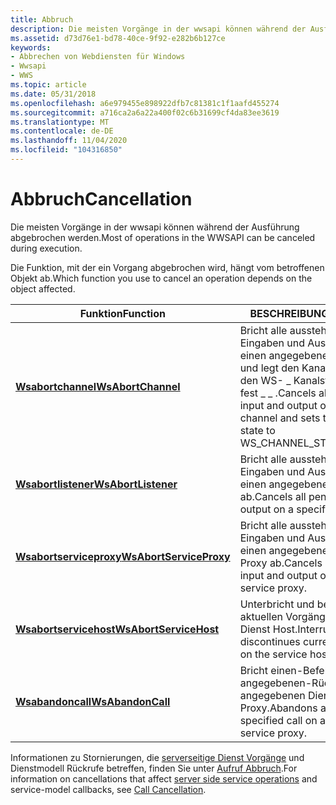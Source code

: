 ```yaml
---
title: Abbruch
description: Die meisten Vorgänge in der wwsapi können während der Ausführung abgebrochen werden.
ms.assetid: d73d76e1-bd78-40ce-9f92-e282b6b127ce
keywords:
- Abbrechen von Webdiensten für Windows
- Wwsapi
- WWS
ms.topic: article
ms.date: 05/31/2018
ms.openlocfilehash: a6e979455e898922dfb7c81381c1f1aafd455274
ms.sourcegitcommit: a716ca2a6a22a400f02c6b31699cf4da83ee3619
ms.translationtype: MT
ms.contentlocale: de-DE
ms.lasthandoff: 11/04/2020
ms.locfileid: "104316850"
---
```

# <a name="cancellation"></a><span data-ttu-id="1ee7f-106">Abbruch</span><span class="sxs-lookup"><span data-stu-id="1ee7f-106">Cancellation</span></span>

<span data-ttu-id="1ee7f-107">Die meisten Vorgänge in der wwsapi können während der Ausführung abgebrochen werden.</span><span class="sxs-lookup"><span data-stu-id="1ee7f-107">Most of operations in the WWSAPI can be canceled during execution.</span></span>

<span data-ttu-id="1ee7f-108">Die Funktion, mit der ein Vorgang abgebrochen wird, hängt vom betroffenen Objekt ab.</span><span class="sxs-lookup"><span data-stu-id="1ee7f-108">Which function you use to cancel an operation depends on the object affected.</span></span>

| <span data-ttu-id="1ee7f-109">Funktion</span><span class="sxs-lookup"><span data-stu-id="1ee7f-109">Function</span></span>                                           | <span data-ttu-id="1ee7f-110">BESCHREIBUNG</span><span class="sxs-lookup"><span data-stu-id="1ee7f-110">Description</span></span>                                                                                                            |
|----------------------------------------------------|------------------------------------------------------------------------------------------------------------------------|
| [<span data-ttu-id="1ee7f-111">**Wsabortchannel**</span><span class="sxs-lookup"><span data-stu-id="1ee7f-111">**WsAbortChannel**</span></span>](/windows/desktop/api/WebServices/nf-webservices-wsabortchannel)           | <span data-ttu-id="1ee7f-112">Bricht alle ausstehenden Eingaben und Ausgaben für einen angegebenen Kanal ab und legt den Kanal Zustand auf den WS- \_ Kanalstatus Fehler fest \_ \_ .</span><span class="sxs-lookup"><span data-stu-id="1ee7f-112">Cancels all pending input and output on a specified channel and sets the channel state to WS\_CHANNEL\_STATE\_FAULTED.</span></span> |
| [<span data-ttu-id="1ee7f-113">**Wsabortlistener**</span><span class="sxs-lookup"><span data-stu-id="1ee7f-113">**WsAbortListener**</span></span>](/windows/desktop/api/WebServices/nf-webservices-wsabortlistener)         | <span data-ttu-id="1ee7f-114">Bricht alle ausstehenden Eingaben und Ausgaben für einen angegebenen Listener ab.</span><span class="sxs-lookup"><span data-stu-id="1ee7f-114">Cancels all pending input and output on a specified listener.</span></span>                                                          |
| [<span data-ttu-id="1ee7f-115">**Wsabortserviceproxy**</span><span class="sxs-lookup"><span data-stu-id="1ee7f-115">**WsAbortServiceProxy**</span></span>](/windows/desktop/api/WebServices/nf-webservices-wsabortserviceproxy) | <span data-ttu-id="1ee7f-116">Bricht alle ausstehenden Eingaben und Ausgaben für einen angegebenen Dienst Proxy ab.</span><span class="sxs-lookup"><span data-stu-id="1ee7f-116">Cancels all pending input and output on a specified service proxy.</span></span>                                                     |
| [<span data-ttu-id="1ee7f-117">**Wsabortservicehost**</span><span class="sxs-lookup"><span data-stu-id="1ee7f-117">**WsAbortServiceHost**</span></span>](/windows/desktop/api/WebServices/nf-webservices-wsabortservicehost)   | <span data-ttu-id="1ee7f-118">Unterbricht und beendet die aktuellen Vorgänge auf dem Dienst Host.</span><span class="sxs-lookup"><span data-stu-id="1ee7f-118">Interrupts and discontinues current operations on the service host.</span></span>                                                    |
| [<span data-ttu-id="1ee7f-119">**Wsabandoncall**</span><span class="sxs-lookup"><span data-stu-id="1ee7f-119">**WsAbandonCall**</span></span>](/windows/desktop/api/WebServices/nf-webservices-wsabandoncall)             | <span data-ttu-id="1ee7f-120">Bricht einen-Befehl ab, einen angegebenen-Rückruf für einen angegebenen Dienst Proxy.</span><span class="sxs-lookup"><span data-stu-id="1ee7f-120">Abandons a call, a specified call on a specified service proxy.</span></span>                                                        |



 

<span data-ttu-id="1ee7f-121">Informationen zu Stornierungen, die [serverseitige Dienst Vorgänge](server-side-service-operations.md) und Dienstmodell Rückrufe betreffen, finden Sie unter [Aufruf Abbruch](call-cancellation.md).</span><span class="sxs-lookup"><span data-stu-id="1ee7f-121">For information on cancellations that affect [server side service operations](server-side-service-operations.md) and service-model callbacks, see [Call Cancellation](call-cancellation.md).</span></span>


 

 




